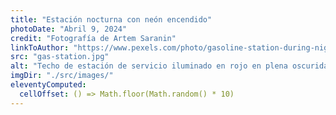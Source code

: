 ```yaml
---
title: "Estación nocturna con neón encendido"
photoDate: "Abril 9, 2024"
credit: "Fotografía de Artem Saranin"
linkToAuthor: "https://www.pexels.com/photo/gasoline-station-during-nighttime-1453781/"
src: "gas-station.jpg"
alt: "Techo de estación de servicio iluminado en rojo en plena oscuridad"
imgDir: "./src/images/"
eleventyComputed:
  cellOffset: () => Math.floor(Math.random() * 10)
---
```


